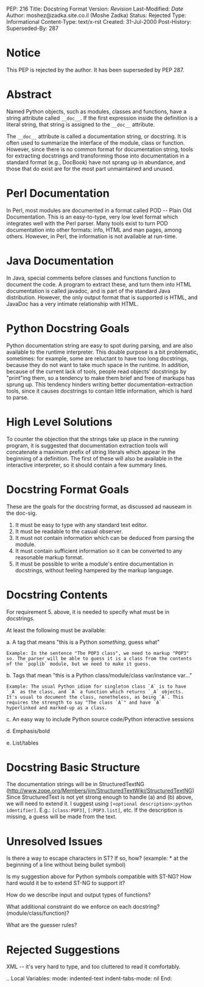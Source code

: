 PEP: 216 Title: Docstring Format Version: $Revision$ Last-Modified:
$Date$ Author: moshez\@zadka.site.co.il (Moshe Zadka) Status: Rejected
Type: Informational Content-Type: text/x-rst Created: 31-Jul-2000
Post-History: Superseded-By: 287

Notice
======

This PEP is rejected by the author. It has been superseded by PEP 287.

Abstract
========

Named Python objects, such as modules, classes and functions, have a
string attribute called `__doc__`. If the first expression inside the
definition is a literal string, that string is assigned to the `__doc__`
attribute.

The `__doc__` attribute is called a documentation string, or docstring.
It is often used to summarize the interface of the module, class or
function. However, since there is no common format for documentation
string, tools for extracting docstrings and transforming those into
documentation in a standard format (e.g., DocBook) have not sprang up in
abundance, and those that do exist are for the most part unmaintained
and unused.

Perl Documentation
==================

In Perl, most modules are documented in a format called POD -- Plain Old
Documentation. This is an easy-to-type, very low level format which
integrates well with the Perl parser. Many tools exist to turn POD
documentation into other formats: info, HTML and man pages, among
others. However, in Perl, the information is not available at run-time.

Java Documentation
==================

In Java, special comments before classes and functions function to
document the code. A program to extract these, and turn them into HTML
documentation is called javadoc, and is part of the standard Java
distribution. However, the only output format that is supported is HTML,
and JavaDoc has a very intimate relationship with HTML.

Python Docstring Goals
======================

Python documentation string are easy to spot during parsing, and are
also available to the runtime interpreter. This double purpose is a bit
problematic, sometimes: for example, some are reluctant to have too long
docstrings, because they do not want to take much space in the runtime.
In addition, because of the current lack of tools, people read objects'
docstrings by "print"ing them, so a tendency to make them brief and free
of markups has sprung up. This tendency hinders writing better
documentation-extraction tools, since it causes docstrings to contain
little information, which is hard to parse.

High Level Solutions
====================

To counter the objection that the strings take up place in the running
program, it is suggested that documentation extraction tools will
concatenate a maximum prefix of string literals which appear in the
beginning of a definition. The first of these will also be available in
the interactive interpreter, so it should contain a few summary lines.

Docstring Format Goals
======================

These are the goals for the docstring format, as discussed ad nauseam in
the doc-sig.

1.  It must be easy to type with any standard text editor.
2.  It must be readable to the casual observer.
3.  It must not contain information which can be deduced from parsing
    the module.
4.  It must contain sufficient information so it can be converted to any
    reasonable markup format.
5.  It must be possible to write a module's entire documentation in
    docstrings, without feeling hampered by the markup language.

Docstring Contents
==================

For requirement 5. above, it is needed to specify what must be in
docstrings.

At least the following must be available:

a.  A tag that means "this is a Python *something*, guess what"

    Example: In the sentence "The POP3 class", we need to markup "POP3"
    so. The parser will be able to guess it is a class from the contents
    of the `poplib` module, but we need to make it guess.

b.  Tags that mean "this is a Python class/module/class var/instance
    var..."

    Example: The usual Python idiom for singleton class `A` is to have
    `_A` as the class, and `A` a function which returns `_A` objects.
    It's usual to document the class, nonetheless, as being `A`. This
    requires the strength to say "The class `A`" and have `A`
    hyperlinked and marked-up as a class.

c.  An easy way to include Python source code/Python interactive
    sessions

d.  Emphasis/bold

e.  List/tables

Docstring Basic Structure
=========================

The documentation strings will be in StructuredTextNG
(http://www.zope.org/Members/jim/StructuredTextWiki/StructuredTextNG)
Since StructuredText is not yet strong enough to handle (a) and (b)
above, we will need to extend it. I suggest using
`[<optional description>:python identifier]`. E.g.: `[class:POP3]`,
`[:POP3.list]`, etc. If the description is missing, a guess will be made
from the text.

Unresolved Issues
=================

Is there a way to escape characters in ST? If so, how? (example: \* at
the beginning of a line without being bullet symbol)

Is my suggestion above for Python symbols compatible with ST-NG? How
hard would it be to extend ST-NG to support it?

How do we describe input and output types of functions?

What additional constraint do we enforce on each docstring?
(module/class/function)?

What are the guesser rules?

Rejected Suggestions
====================

XML -- it's very hard to type, and too cluttered to read it comfortably.

.. Local Variables: mode: indented-text indent-tabs-mode: nil End:

